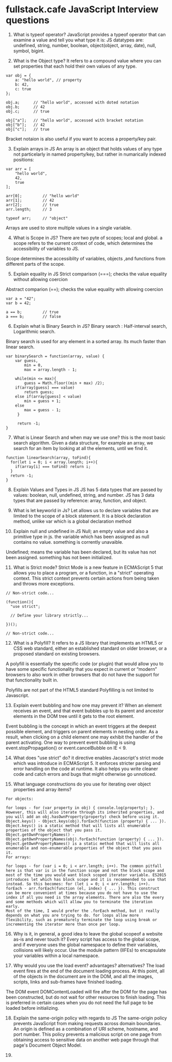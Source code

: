 # fullstack.cafe JavaScript Interview questions

1. What is typeof operator?
JavaScript provides a typeof operator that can examine a value and tell you what type it is:
JS datatypes are: undefined, string, number, boolean, object(object, array, date), null, symbol, bigint. 


2. What is the Object type?
It refers to a compound value where you can set properties that each hold their own values of any type. 
```
var obj = {
	a: "hello world", // property
	b: 42,
	c: true
};

obj.a;		// "hello world", accessed with doted notation
obj.b;		// 42
obj.c;		// true

obj["a"];	// "hello world", accessed with bracket notation
obj["b"];	// 42
obj["c"];	// true
```
Bracket notaion is also useful if you want to access a property/key pair.

3. Explain arrays in JS
An array is an object that holds values of any type not particelarly in named property/key, but rather in numarically indexed positions: 

```
var arr = [
	"hello world",
	42,
	true
];

arr[0];			// "hello world"
arr[1];			// 42
arr[2];			// true
arr.length;		// 3

typeof arr;		// "object" 
```
Arrays are used to store multiple values in a single variable.

4. What is Scope in JS?
There are two pyte of scopes; local and global.
a scope refers to the current context of code, which determines the accessibility of variables to JS. 

Scope determines the accessiblity of variables, objects ,and functions from different parts of the scope. 

5. Explain equality in JS
Strict comparison (===); checks the value equality without allowing coercion

Abstract comparion (==); checks the value equality with allowing coercion
```
var a = "42";
var b = 42;

a == b;			// true
a === b;		// false
```

6. Explain what is Binary Search in JS?
Binary search : Half-interval search, Logarithmic search.

Binary search is used for any element in a sorted array. Its much faster than linear search. 
```
var binarySearch = function(array, value) {
    var guess,
        min = 0,
        max = array.length - 1;	

    while(min <= max){
        guess = Math.floor((min + max) /2);
	if(array[guess] === value)
	    return guess;
	else if(array[guess] < value)
	    min = guess + 1;
	else
	    max = guess - 1;	
     }
	
     return -1;
}
```

7. What is Linear Search and when may we use one?
this is the most basic search algorithm. Given a data structure, for example an array, 
we search for an item by looking at all the elements, until we find it. 
```
function linearSearch(array, toFind){
  for(let i = 0; i < array.length; i++){
    if(array[i] === toFind) return i;
  }
  return -1;
}
```

8. Explain Values and Types in JS
JS has 5 data types that are passed by values: boolean, null, undefined, string, and number. 
JS has 3 data types that are passed by reference: array, function, and object.

9. What is let keyworld in Js?
Let allows us to declare variables that are limited to the scope of a block statement.
It is a block declaration method, unlike var which is a global declaration method

10. Explain null and undefined in JS
Null; an empty value and also a primitive type in js. the variable which has been assigned as null contains no value. 
something is corrently unavaible.

Undefined; means the variable has been declared, but its value has not been assigned. 
something has not been initialized.

11. What is Strict mode? 
Strict Mode is a new feature in ECMAScript 5 that allows you to place a program, or a function, in a "strict" operating context. This strict context prevents certain actions from being taken and throws more exceptions.
```
// Non-strict code...

(function(){
  "use strict";

  // Define your library strictly...

})();

// Non-strict code...
```

12. What is a Polyfill? 
It refers to a JS library that implements an HTML5 or CSS web standard, either an established standard on older browser, or a proposed standard on existing browsers.

A polyfill is essentially the specific code (or plugin) that would allow you to have some specific functionality that you expect in current or “modern” browsers to also work in other browsers that do not have the support for that functionality built in.

Polyfills are not part of the HTML5 standard
Polyfilling is not limited to Javascript.

13. Explain event bubbling and how one may prevent it?
When an element receives an event, and that event bubbles up to its parent and ancestor elements in the DOM tree until it gets to the root element. 

Event bubbling is the concept in which an event triggers at the deepest possible element, and triggers on parent elements in nesting order. As a result, when clicking on a child element one may exhibit the handler of the parent activating.
One way to prevent event bubbling is using event.stopPropagation() or event.cancelBubble on IE < 9.

14. What does "use strict" do? 
it directive enables Jacascript's strict mode which was introduce in ECMAScript 5. It enforces stricter parsing and error handling on the code at runtime. It also helps you write cleaner code and catch errors and bugs that might otherwise go unnoticed.

15. What language constructions do you use for iterating over object properties and array items?
```
For objects:

for loops - for (var property in obj) { console.log(property); }. However, this will also iterate through its inherited properties, and you will add an obj.hasOwnProperty(property) check before using it.
Object.keys() - Object.keys(obj).forEach(function (property) { ... }). Object.keys() is a static method that will lists all enumerable properties of the object that you pass it.
Object.getOwnPropertyNames() - Object.getOwnPropertyNames(obj).forEach(function (property) { ... }). Object.getOwnPropertyNames() is a static method that will lists all enumerable and non-enumerable properties of the object that you pass it.
For arrays:

for loops - for (var i = 0; i < arr.length; i++). The common pitfall here is that var is in the function scope and not the block scope and most of the time you would want block scoped iterator variable. ES2015 introduces let which has block scope and it is recommended to use that instead. So this becomes: for (let i = 0; i < arr.length; i++).
forEach - arr.forEach(function (el, index) { ... }). This construct can be more convenient at times because you do not have to use the index if all you need is the array elements. There are also the every and some methods which will allow you to terminate the iteration early.
Most of the time, I would prefer the .forEach method, but it really depends on what you are trying to do. for loops allow more flexibility, such as prematurely terminate the loop using break or incrementing the iterator more than once per loop.
```

16. Why is it, in general, a good idea to leave the global scopeof a website as-is and never touch it?
Every script has access to the global scope, and if everyone uses the global namespace to define their variables, collisions will likely occur. Use the module pattern (IIFEs) to encapsulate your variables within a local namespace.

17. Why would you use the load event? advantages? alternatives?
The load event fires at the end of the document loading process. At this point, all of the objects in the document are in the DOM, and all the images, scripts, links and sub-frames have finished loading.

The DOM event DOMContentLoaded will fire after the DOM for the page has been constructed, but do not wait for other resources to finish loading. This is preferred in certain cases when you do not need the full page to be loaded before initializing.

18. Explain the same-origin policy with regards to JS
The same-origin policy prevents JavaScript from making requests across domain boundaries. An origin is defined as a combination of URI scheme, hostname, and port number. This policy prevents a malicious script on one page from obtaining access to sensitive data on another web page through that page's Document Object Model.

19. 